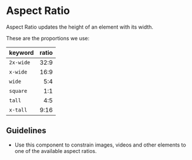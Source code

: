 # Aspect Ratio

Aspect Ratio updates the height of an element with its width.

These are the proportions we use:

| keyword   | ratio |
| :-------- | ----: |
| `2x-wide` |  32:9 |
| `x-wide`  |  16:9 |
| `wide`    |   5:4 |
| `square`  |   1:1 |
| `tall`    |   4:5 |
| `x-tall`  |  9:16 |

## Guidelines

- Use this component to constrain images, videos and other elements to one of the available aspect ratios.

